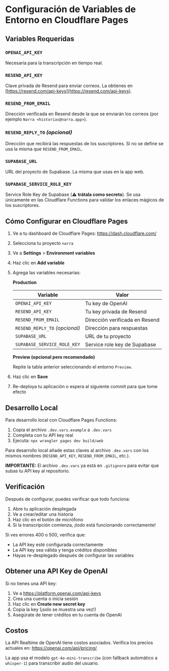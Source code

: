 # Configuración de Variables de Entorno en Cloudflare Pages

## Variables Requeridas

### `OPENAI_API_KEY`

Necesaria para la transcripción en tiempo real.

### `RESEND_API_KEY`

Clave privada de Resend para enviar correos. La obtienes en [https://resend.com/api-keys](https://resend.com/api-keys).

### `RESEND_FROM_EMAIL`

Dirección verificada en Resend desde la que se enviarán los correos (por ejemplo `Narra <historias@narra.app>`).

### `RESEND_REPLY_TO` *(opcional)*

Dirección que recibirá las respuestas de los suscriptores. Si no se define se usa la misma que `RESEND_FROM_EMAIL`.

### `SUPABASE_URL`

URL del proyecto de Supabase. La misma que usas en la app web.

### `SUPABASE_SERVICE_ROLE_KEY`

Service Role Key de Supabase (⚠️ **trátala como secreto**). Se usa únicamente en las Cloudflare Functions para validar los enlaces mágicos de los suscriptores.

## Cómo Configurar en Cloudflare Pages

1. Ve a tu dashboard de Cloudflare Pages: https://dash.cloudflare.com/
2. Selecciona tu proyecto `narra`
3. Ve a **Settings** > **Environment variables**
4. Haz clic en **Add variable**
5. Agrega las variables necesarias:

   **Production**

   | Variable | Valor |
   | --- | --- |
   | `OPENAI_API_KEY` | Tu key de OpenAI |
   | `RESEND_API_KEY` | Tu key privada de Resend |
   | `RESEND_FROM_EMAIL` | Dirección verificada en Resend |
   | `RESEND_REPLY_TO` *(opcional)* | Dirección para respuestas |
   | `SUPABASE_URL` | URL de tu proyecto |
   | `SUPABASE_SERVICE_ROLE_KEY` | Service role key de Supabase |

   **Preview (opcional pero recomendado)**

   Repite la tabla anterior seleccionando el entorno `Preview`.

6. Haz clic en **Save**
7. Re-deploya tu aplicación o espera al siguiente commit para que tome efecto

## Desarrollo Local

Para desarrollo local con Cloudflare Pages Functions:

1. Copia el archivo `.dev.vars.example` a `.dev.vars`
2. Completa con tu API key real
3. Ejecuta: `npx wrangler pages dev build/web`

Para desarrollo local añade estas claves al archivo `.dev.vars` con los mismos nombres (`RESEND_API_KEY`, `RESEND_FROM_EMAIL`, etc.).

**IMPORTANTE:** El archivo `.dev.vars` ya está en `.gitignore` para evitar que subas tu API key al repositorio.

## Verificación

Después de configurar, puedes verificar que todo funciona:

1. Abre tu aplicación desplegada
2. Ve a crear/editar una historia
3. Haz clic en el botón de micrófono
4. Si la transcripción comienza, ¡todo está funcionando correctamente!

Si ves errores 400 o 500, verifica que:
- La API key esté configurada correctamente
- La API key sea válida y tenga créditos disponibles
- Hayas re-desplegado después de configurar las variables

## Obtener una API Key de OpenAI

Si no tienes una API key:

1. Ve a https://platform.openai.com/api-keys
2. Crea una cuenta o inicia sesión
3. Haz clic en **Create new secret key**
4. Copia la key (¡solo se muestra una vez!)
5. Asegúrate de tener créditos en tu cuenta de OpenAI

## Costos

La API Realtime de OpenAI tiene costos asociados. Verifica los precios actuales en:
https://openai.com/api/pricing/

La app usa el modelo `gpt-4o-mini-transcribe` (con fallback automático a `whisper-1`) para transcribir audio del usuario.

